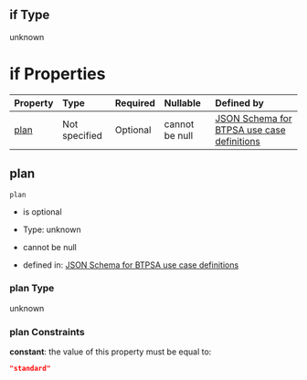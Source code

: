 ## if Type

unknown

# if Properties

| Property      | Type          | Required | Nullable       | Defined by                                                                                                                                                                                                                                  |
| :------------ | :------------ | :------- | :------------- | :------------------------------------------------------------------------------------------------------------------------------------------------------------------------------------------------------------------------------------------ |
| [plan](#plan) | Not specified | Optional | cannot be null | [JSON Schema for BTPSA use case definitions](btpsa-usecase-properties-services-items-allof-1-then-allof-26-then-allof-2-if-properties-plan.md "undefined#/properties/services/items/allOf/1/then/allOf/26/then/allOf/2/if/properties/plan") |

## plan



`plan`

*   is optional

*   Type: unknown

*   cannot be null

*   defined in: [JSON Schema for BTPSA use case definitions](btpsa-usecase-properties-services-items-allof-1-then-allof-26-then-allof-2-if-properties-plan.md "undefined#/properties/services/items/allOf/1/then/allOf/26/then/allOf/2/if/properties/plan")

### plan Type

unknown

### plan Constraints

**constant**: the value of this property must be equal to:

```json
"standard"
```
